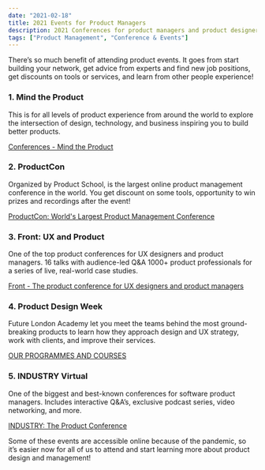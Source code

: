 ```yaml
---
date: "2021-02-18"
title: 2021 Events for Product Managers
description: 2021 Conferences for product managers and product designers you cannot miss!
tags: ["Product Management", "Conference & Events"]
---
```


There’s so much benefit of attending product events. It goes from start building your network, get advice from experts and find new job positions, get discounts on tools or services, and learn from other people experience!

### 1. Mind the Product

This is for all levels of product experience from around the world to explore the intersection of design, technology, and business inspiring you to build better products.

[Conferences - Mind the Product](http://www.mindtheproduct.com/conferences/)

### 2. ProductCon

Organized by Product School, is the largest online product management conference in the world. You get discount on some tools, opportunity to win prizes and recordings after the event!

[ProductCon: World's Largest Product Management Conference](http://productschool.com/productcon/)

### 3. Front: UX and Product

One of the top product conferences for UX designers and product managers. 16 talks with audience-led Q&A 1000+ product professionals for a series of live, real-world case studies.

[Front - The product conference for UX designers and product managers](http://www.frontutah.com/conference/)

### 4. Product Design Week

Future London Academy let you meet the teams behind the most ground-breaking products to learn how they approach design and UX strategy, work with clients, and improve their services.

[OUR PROGRAMMES AND COURSES](http://futurelondonacademy.co.uk/en/courses)

### 5. INDUSTRY Virtual

One of the biggest and best-known conferences for software product managers. Includes interactive Q&A’s, exclusive podcast series, video networking, and more.

[INDUSTRY: The Product Conference](http://www.industryconference.com/)

Some of these events are accessible online because of the pandemic, so it’s easier now for all of us to attend and start learning more about product design and management!

